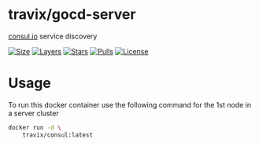 # travix/gocd-server

[consul.io](https://www.consul.io/) service discovery

[![Size](https://img.shields.io/imagelayers/image-size/travix/consul/0.6.4.svg)](https://hub.docker.com/r/travix/consul/)
[![Layers](https://img.shields.io/imagelayers/imagelayers/travix/consul/0.6.4.svg)](https://hub.docker.com/r/travix/consul/)
[![Stars](https://img.shields.io/docker/stars/travix/consul.svg)](https://hub.docker.com/r/travix/consul/)
[![Pulls](https://img.shields.io/docker/pulls/travix/consul.svg)](https://hub.docker.com/r/travix/consul/)
[![License](https://img.shields.io/github/license/Travix-International/docker-consul.svg)](https://github.com/Travix-International/docker-consul/blob/master/LICENSE)


# Usage

To run this docker container use the following command for the 1st node in a server cluster

```sh
docker run -d \
    travix/consul:latest
```
